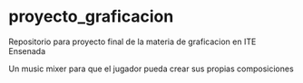 # proyecto_graficacion
Repositorio para proyecto final de la materia de graficacion en ITE Ensenada

Un music mixer para que el jugador pueda crear sus propias composiciones
